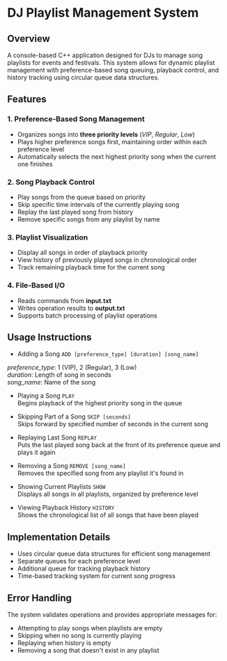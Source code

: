 # DJ Playlist Management System

## Overview

A console-based C++ application designed for DJs to manage song playlists for events and festivals. This system allows for dynamic playlist management with preference-based song queuing, playback control, and history tracking using circular queue data structures.

## Features

### 1. Preference-Based Song Management

- Organizes songs into **three priority levels** (*VIP*, *Regular*, *Low*)
- Plays higher preference songs first, maintaining order within each preference level
- Automatically selects the next highest priority song when the current one finishes

### 2. Song Playback Control

- Play songs from the queue based on priority
- Skip specific time intervals of the currently playing song
- Replay the last played song from history
- Remove specific songs from any playlist by name

### 3. Playlist Visualization

- Display all songs in order of playback priority
- View history of previously played songs in chronological order
- Track remaining playback time for the current song

### 4. File-Based I/O

- Reads commands from **input.txt**
- Writes operation results to **output.txt**
- Supports batch processing of playlist operations

## Usage Instructions

- Adding a Song
`ADD [preference_type] [duration] [song_name]`

*preference_type*: 1 (VIP), 2 (Regular), 3 (Low)  
*duration*: Length of song in seconds  
*song_name*: Name of the song  

- Playing a Song
`PLAY`  
Begins playback of the highest priority song in the queue

- Skipping Part of a Song
`SKIP [seconds]`  
Skips forward by specified number of seconds in the current song

- Replaying Last Song
`REPLAY`  
Puts the last played song back at the front of its preference queue and plays it again

- Removing a Song
`REMOVE [song_name]`  
Removes the specified song from any playlist it's found in

- Showing Current Playlists
`SHOW`  
Displays all songs in all playlists, organized by preference level

- Viewing Playback History
`HISTORY`  
Shows the chronological list of all songs that have been played

## Implementation Details

- Uses circular queue data structures for efficient song management
- Separate queues for each preference level
- Additional queue for tracking playback history
- Time-based tracking system for current song progress

## Error Handling

The system validates operations and provides appropriate messages for:

- Attempting to play songs when playlists are empty
- Skipping when no song is currently playing
- Replaying when history is empty
- Removing a song that doesn't exist in any playlist
